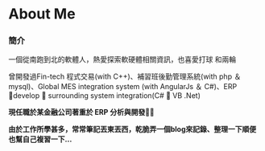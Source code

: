 # About Me



### 簡介
一個從南跑到北的軟體人，熱愛探索軟硬體相關資訊，也喜愛打球 
<span style='font-size: 1.5em; color: yellow;'><i class="fas fa-volleyball-ball"></i></span>
和兩輪
<span style='font-size: 1.5em; color: RoyalBlue;'><i class="fas fa-biking"></i></i></span>


曾開發過Fin-tech 程式交易(with C++)、補習班後勤管理系統(with php ＆ mysql)、Global MES integration system (with  AngularJs ＆ C#)、ERP develop ＆ surrounding system integration(C# ＆ VB .Net)


<span style='font-size: 2em; color: while;'><i class="fab fa-php"></i> </span>
<span style='font-size: 2em; color: red;'><i class="fab fa-angular"></i> </span>
<span style='font-size: 2em; color: gold;'><i class="fab fa-js-square"></i></span>
<span style='font-size: 2em; color: ForestGreen;'><i class="fab fa-microsoft"></i></span>

**現任職於某金融公司著重於 ERP 分析與開發**


**由於工作所學甚多，常常筆記丟東丟西，乾脆弄一個blog來記錄、整理一下順便也幫自己複習一下…**



